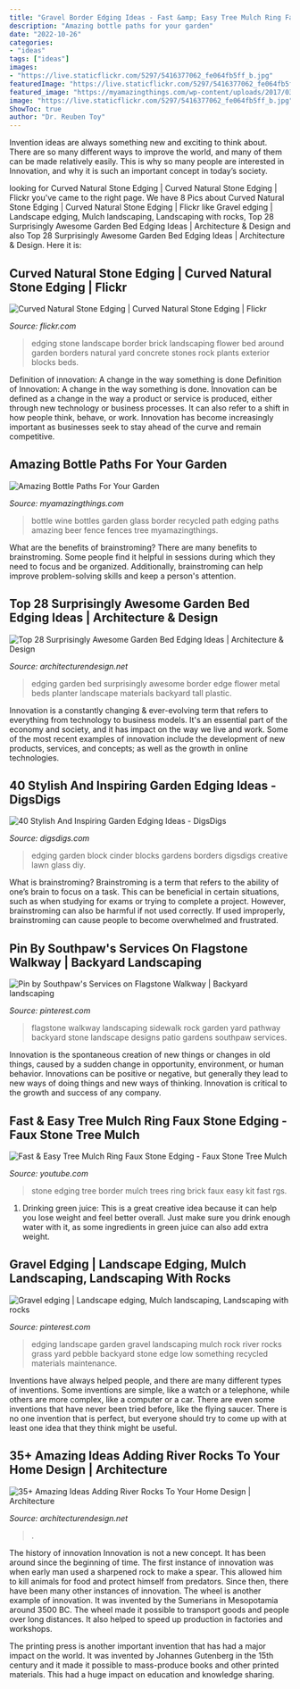 ```yaml
---
title: "Gravel Border Edging Ideas - Fast &amp; Easy Tree Mulch Ring Faux Stone Edging"
description: "Amazing bottle paths for your garden"
date: "2022-10-26"
categories:
- "ideas"
tags: ["ideas"]
images:
- "https://live.staticflickr.com/5297/5416377062_fe064fb5ff_b.jpg"
featuredImage: "https://live.staticflickr.com/5297/5416377062_fe064fb5ff_b.jpg"
featured_image: "https://myamazingthings.com/wp-content/uploads/2017/03/path6-1024x768.jpg"
image: "https://live.staticflickr.com/5297/5416377062_fe064fb5ff_b.jpg"
ShowToc: true
author: "Dr. Reuben Toy"
---
```



Invention ideas are always something new and exciting to think about. There are so many different ways to improve the world, and many of them can be made relatively easily. This is why so many people are interested in Innovation, and why it is such an important concept in today’s society.

	

		
looking for Curved Natural Stone Edging | Curved Natural Stone Edging | Flickr you've came to the right page. We have 8 Pics about Curved Natural Stone Edging | Curved Natural Stone Edging | Flickr like Gravel edging | Landscape edging, Mulch landscaping, Landscaping with rocks, Top 28 Surprisingly Awesome Garden Bed Edging Ideas | Architecture &amp; Design and also Top 28 Surprisingly Awesome Garden Bed Edging Ideas | Architecture &amp; Design. Here it is:
		
    
## Curved Natural Stone Edging | Curved Natural Stone Edging | Flickr

<img loading=lazy src="https://live.staticflickr.com/5297/5416377062_fe064fb5ff_b.jpg" onerror="this.onerror=null;this.src='https://tse3.mm.bing.net/th?id=OIP.ANYae0usoqFDvZdPToSyZQHaEa&amp;pid=15.1';" alt="Curved Natural Stone Edging | Curved Natural Stone Edging | Flickr">

_Source: flickr.com_

>edging stone landscape border brick landscaping flower bed around garden borders natural yard concrete stones rock plants exterior blocks beds. 

	

Definition of innovation: A change in the way something is done
Definition of Innovation: A change in the way something is done. Innovation can be defined as a change in the way a product or service is produced, either through new technology or business processes. It can also refer to a shift in how people think, behave, or work. Innovation has become increasingly important as businesses seek to stay ahead of the curve and remain competitive.

    
## Amazing Bottle Paths For Your Garden

<img loading=lazy src="https://myamazingthings.com/wp-content/uploads/2017/03/path6-1024x768.jpg" onerror="this.onerror=null;this.src='https://tse4.mm.bing.net/th?id=OIP.qVe4Pq0me3mg0t-2CpISSAHaFj&amp;pid=15.1';" alt="Amazing Bottle Paths For Your Garden">

_Source: myamazingthings.com_

>bottle wine bottles garden glass border recycled path edging paths amazing beer fence fences tree myamazingthings. 

	

What are the benefits of brainstroming?
There are many benefits to brainstroming. Some people find it helpful in sessions during which they need to focus and be organized. Additionally, brainstroming can help improve problem-solving skills and keep a person's attention.

    
## Top 28 Surprisingly Awesome Garden Bed Edging Ideas | Architecture &amp; Design

<img loading=lazy src="http://cdn.architecturendesign.net/wp-content/uploads/2015/04/Garden-Bed-Edging-Ideas-AD-9.jpg" onerror="this.onerror=null;this.src='https://tse1.mm.bing.net/th?id=OIP.ZOh7CgjxsoscpZAmf7Ig3gHaLH&amp;pid=15.1';" alt="Top 28 Surprisingly Awesome Garden Bed Edging Ideas | Architecture &amp; Design">

_Source: architecturendesign.net_

>edging garden bed surprisingly awesome border edge flower metal beds planter landscape materials backyard tall plastic. 

	

Innovation is a constantly changing & ever-evolving term that refers to everything from technology to business models. It's an essential part of the economy and society, and it has impact on the way we live and work. Some of the most recent examples of innovation include the development of new products, services, and concepts; as well as the growth in online technologies.

    
## 40 Stylish And Inspiring Garden Edging Ideas - DigsDigs

<img loading=lazy src="https://www.digsdigs.com/photos/2019/04/34-cinder-block-garden-edging-used-as-planters-will-enliven-your-garden-even-more-you-may-paint-them-or-not.jpg" onerror="this.onerror=null;this.src='https://tse2.mm.bing.net/th?id=OIP.0AFOSdQhklMnKy7X55RQ3wHaLE&amp;pid=15.1';" alt="40 Stylish And Inspiring Garden Edging Ideas - DigsDigs">

_Source: digsdigs.com_

>edging garden block cinder blocks gardens borders digsdigs creative lawn glass diy. 

	

What is brainstroming?
Brainstroming is a term that refers to the ability of one’s brain to focus on a task. This can be beneficial in certain situations, such as when studying for exams or trying to complete a project. However, brainstroming can also be harmful if not used correctly. If used improperly, brainstroming can cause people to become overwhelmed and frustrated.

    
## Pin By Southpaw&#039;s Services On Flagstone Walkway | Backyard Landscaping

<img loading=lazy src="https://i.pinimg.com/736x/ee/09/36/ee0936ead79a69a091922a02facd186f--flagstone-walkway.jpg" onerror="this.onerror=null;this.src='https://tse2.mm.bing.net/th?id=OIP.OJSwjlxALqPxWdjfWx7rlgHaJ3&amp;pid=15.1';" alt="Pin by Southpaw&#039;s Services on Flagstone Walkway | Backyard landscaping">

_Source: pinterest.com_

>flagstone walkway landscaping sidewalk rock garden yard pathway backyard stone landscape designs patio gardens southpaw services. 

	

Innovation is the spontaneous creation of new things or changes in old things, caused by a sudden change in opportunity, environment, or human behavior. Innovations can be positive or negative, but generally they lead to new ways of doing things and new ways of thinking. Innovation is critical to the growth and success of any company.

    
## Fast &amp; Easy Tree Mulch Ring Faux Stone Edging - Faux Stone Tree Mulch

<img loading=lazy src="http://i.ytimg.com/vi/rGS_f_9Hz7c/maxresdefault.jpg" onerror="this.onerror=null;this.src='https://tse4.mm.bing.net/th?id=OIP.XPMC88sa5Sao8vh2X4gAAgHaEK&amp;pid=15.1';" alt="Fast &amp; Easy Tree Mulch Ring Faux Stone Edging - Faux Stone Tree Mulch">

_Source: youtube.com_

>stone edging tree border mulch trees ring brick faux easy kit fast rgs. 

	

1. Drinking green juice: This is a great creative idea because it can help you lose weight and feel better overall. Just make sure you drink enough water with it, as some ingredients in green juice can also add extra weight.

    
## Gravel Edging | Landscape Edging, Mulch Landscaping, Landscaping With Rocks

<img loading=lazy src="https://i.pinimg.com/736x/4a/b0/1f/4ab01f4777ef45f059cb830d75aa99c7--pebble-garden-garden-edging.jpg" onerror="this.onerror=null;this.src='https://tse1.mm.bing.net/th?id=OIP.QLkYpD0evviOtWyFfrg-BQHaDZ&amp;pid=15.1';" alt="Gravel edging | Landscape edging, Mulch landscaping, Landscaping with rocks">

_Source: pinterest.com_

>edging landscape garden gravel landscaping mulch rock river rocks grass yard pebble backyard stone edge low something recycled materials maintenance. 

	

Inventions have always helped people, and there are many different types of inventions. Some inventions are simple, like a watch or a telephone, while others are more complex, like a computer or a car. There are even some inventions that have never been tried before, like the flying saucer. There is no one invention that is perfect, but everyone should try to come up with at least one idea that they think might be useful.

    
## 35+ Amazing Ideas Adding River Rocks To Your Home Design | Architecture

<img loading=lazy src="https://cdn.architecturendesign.net/wp-content/uploads/2015/06/AD-Add-River-Rocks-To-Home-5.jpg" onerror="this.onerror=null;this.src='https://tse2.mm.bing.net/th?id=OIP._O7bWkS4uHGGHsma5DaY6gHaLG&amp;pid=15.1';" alt="35+ Amazing Ideas Adding River Rocks To Your Home Design | Architecture">

_Source: architecturendesign.net_

>. 

	

The history of innovation
Innovation is not a new concept. It has been around since the beginning of time. The first instance of innovation was when early man used a sharpened rock to make a spear. This allowed him to kill animals for food and protect himself from predators. Since then, there have been many other instances of innovation.
The wheel is another example of innovation. It was invented by the Sumerians in Mesopotamia around 3500 BC. The wheel made it possible to transport goods and people over long distances. It also helped to speed up production in factories and workshops.

The printing press is another important invention that has had a major impact on the world. It was invented by Johannes Gutenberg in the 15th century and it made it possible to mass-produce books and other printed materials. This had a huge impact on education and knowledge sharing.

